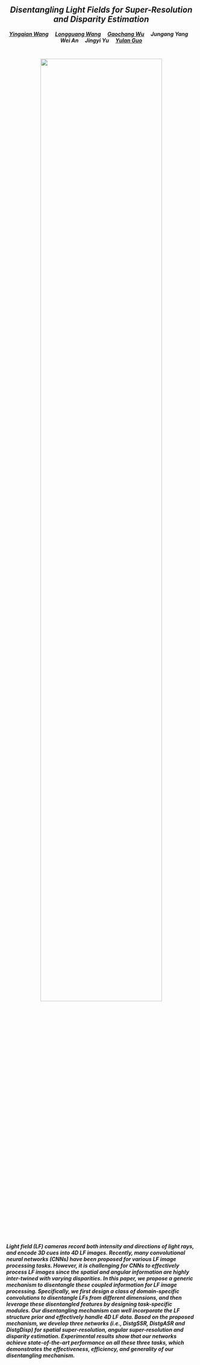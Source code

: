 ## *<center>Disentangling Light Fields for Super-Resolution and Disparity Estimation</center>*

***<center><a href="https://yingqianwang.github.io" target="_blank">Yingqian Wang</a>&emsp; <a href="https://longguangwang.github.io/" target="_blank">Longguang Wang</a>&emsp;  <a href="https://gaochangwu.github.io/" target="_blank">Gaochang Wu</a>&emsp; Jungang Yang&emsp; Wei An&emsp; Jingyi Yu&emsp; <a href="http://yulanguo.me/" target="_blank">Yulan Guo</a></center>*** <br>

### <p align="center"> <a href="https://yingqianwang.github.io/DistgLF/videos/demo.mp4"><img src="" width="80%"></a> </p>

***Light field (LF) cameras record both intensity and directions of light rays, and encode 3D cues into 4D LF images. Recently, many convolutional neural networks (CNNs) have been proposed for various LF image processing tasks. However, it is challenging for CNNs to effectively process LF images since the spatial and angular information are highly inter-twined with varying disparities. In this paper, we propose a generic mechanism to disentangle these coupled information for LF image processing. Specifically, we first design a class of domain-specific convolutions to disentangle LFs from different dimensions, and then leverage these disentangled features by designing task-specific modules. Our disentangling mechanism can well incorporate the LF structure prior and effectively handle 4D LF data. Based on the proposed mechanism, we develop three networks (i.e., DistgSSR, DistgASR and DistgDisp) for spatial super-resolution, angular super-resolution and disparity estimation. Experimental results show that our networks achieve state-of-the-art performance on all these three tasks, which demonstrates the effectiveness, efficiency, and generality of our disentangling mechanism.***<br><br><br>

